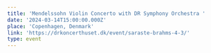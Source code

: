 ```yaml
---
title: 'Mendelssohn Violin Concerto with DR Symphony Orchestra '
date: '2024-03-14T15:00:00.000Z'
place: 'Copenhagen, Denmark'
link: 'https://drkoncerthuset.dk/event/saraste-brahms-4-3/'
type: event
---
```


